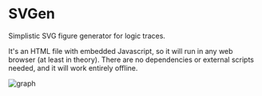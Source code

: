 # SVGen
Simplistic SVG figure generator for logic traces.

It's an HTML file with embedded Javascript, so it will run in any web browser (at least in theory).
There are no dependencies or external scripts needed, and it will work entirely offline.

![graph](https://user-images.githubusercontent.com/19354077/120574814-f5985a00-c3ed-11eb-8ac2-637b11c21fb7.png)
